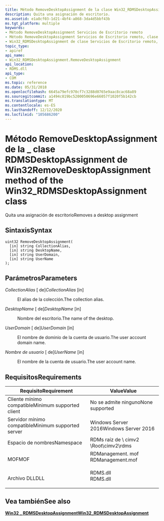 ```yaml
---
title: Método RemoveDesktopAssignment de la clase Win32_RDMSDesktopAssignment
description: Quita una asignación de escritorio.
ms.assetid: e1a8cf03-1d21-4bf4-a868-3da4d5bbf43b
ms.tgt_platform: multiple
keywords:
- Método RemoveDesktopAssignment Servicios de Escritorio remoto
- Método RemoveDesktopAssignment Servicios de Escritorio remoto, clase Win32_RDMSDesktopAssignment
- Win32_RDMSDesktopAssignment de clase Servicios de Escritorio remoto, método RemoveDesktopAssignment
topic_type:
- apiref
api_name:
- Win32_RDMSDesktopAssignment.RemoveDesktopAssignment
api_location:
- RDMS.dll
api_type:
- COM
ms.topic: reference
ms.date: 05/31/2018
ms.openlocfilehash: 6645a79efc970cf7c3288d0765e9aac8cac68a89
ms.sourcegitcommit: a1494c819bc5200050696e66057f1020f5b142cb
ms.translationtype: MT
ms.contentlocale: es-ES
ms.lasthandoff: 12/12/2020
ms.locfileid: "105686200"
---
```

# <a name="removedesktopassignment-method-of-the-win32_rdmsdesktopassignment-class"></a><span data-ttu-id="f0d04-106">Método RemoveDesktopAssignment de la \_ clase RDMSDesktopAssignment de Win32</span><span class="sxs-lookup"><span data-stu-id="f0d04-106">RemoveDesktopAssignment method of the Win32\_RDMSDesktopAssignment class</span></span>

<span data-ttu-id="f0d04-107">Quita una asignación de escritorio</span><span class="sxs-lookup"><span data-stu-id="f0d04-107">Removes a desktop assignment</span></span>

## <a name="syntax"></a><span data-ttu-id="f0d04-108">Sintaxis</span><span class="sxs-lookup"><span data-stu-id="f0d04-108">Syntax</span></span>


```mof
uint32 RemoveDesktopAssignment(
  [in] string CollectionAlias,
  [in] string DesktopName,
  [in] string UserDomain,
  [in] string UserName
);
```



## <a name="parameters"></a><span data-ttu-id="f0d04-109">Parámetros</span><span class="sxs-lookup"><span data-stu-id="f0d04-109">Parameters</span></span>

<dl> <dt>

<span data-ttu-id="f0d04-110">*CollectionAlias* \[ de\]</span><span class="sxs-lookup"><span data-stu-id="f0d04-110">*CollectionAlias* \[in\]</span></span>
</dt> <dd>

<span data-ttu-id="f0d04-111">El alias de la colección.</span><span class="sxs-lookup"><span data-stu-id="f0d04-111">The collection alias.</span></span>

</dd> <dt>

<span data-ttu-id="f0d04-112">*DesktopName* \[ de\]</span><span class="sxs-lookup"><span data-stu-id="f0d04-112">*DesktopName* \[in\]</span></span>
</dt> <dd>

<span data-ttu-id="f0d04-113">Nombre del escritorio.</span><span class="sxs-lookup"><span data-stu-id="f0d04-113">The name of the desktop.</span></span>

</dd> <dt>

<span data-ttu-id="f0d04-114">*UserDomain* \[ de\]</span><span class="sxs-lookup"><span data-stu-id="f0d04-114">*UserDomain* \[in\]</span></span>
</dt> <dd>

<span data-ttu-id="f0d04-115">El nombre de dominio de la cuenta de usuario.</span><span class="sxs-lookup"><span data-stu-id="f0d04-115">The user account domain name.</span></span>

</dd> <dt>

<span data-ttu-id="f0d04-116">*Nombre de usuario* \[ de\]</span><span class="sxs-lookup"><span data-stu-id="f0d04-116">*UserName* \[in\]</span></span>
</dt> <dd>

<span data-ttu-id="f0d04-117">El nombre de la cuenta de usuario.</span><span class="sxs-lookup"><span data-stu-id="f0d04-117">The user account name.</span></span>

</dd> </dl>

## <a name="requirements"></a><span data-ttu-id="f0d04-118">Requisitos</span><span class="sxs-lookup"><span data-stu-id="f0d04-118">Requirements</span></span>



| <span data-ttu-id="f0d04-119">Requisito</span><span class="sxs-lookup"><span data-stu-id="f0d04-119">Requirement</span></span> | <span data-ttu-id="f0d04-120">Value</span><span class="sxs-lookup"><span data-stu-id="f0d04-120">Value</span></span> |
|-------------------------------------|---------------------------------------------------------------------------------------------|
| <span data-ttu-id="f0d04-121">Cliente mínimo compatible</span><span class="sxs-lookup"><span data-stu-id="f0d04-121">Minimum supported client</span></span><br/> | <span data-ttu-id="f0d04-122">No se admite ninguno</span><span class="sxs-lookup"><span data-stu-id="f0d04-122">None supported</span></span><br/>                                                                   |
| <span data-ttu-id="f0d04-123">Servidor mínimo compatible</span><span class="sxs-lookup"><span data-stu-id="f0d04-123">Minimum supported server</span></span><br/> | <span data-ttu-id="f0d04-124">Windows Server 2016</span><span class="sxs-lookup"><span data-stu-id="f0d04-124">Windows Server 2016</span></span><br/>                                                              |
| <span data-ttu-id="f0d04-125">Espacio de nombres</span><span class="sxs-lookup"><span data-stu-id="f0d04-125">Namespace</span></span><br/>                | <span data-ttu-id="f0d04-126">RDMs raíz de \\ cimv2 \\</span><span class="sxs-lookup"><span data-stu-id="f0d04-126">Root\\cimv2\\rdms</span></span><br/>                                                                |
| <span data-ttu-id="f0d04-127">MOF</span><span class="sxs-lookup"><span data-stu-id="f0d04-127">MOF</span></span><br/>                      | <dl> <span data-ttu-id="f0d04-128"><dt>RDManagement. mof</dt></span><span class="sxs-lookup"><span data-stu-id="f0d04-128"><dt>RDManagement.mof</dt></span></span> </dl> |
| <span data-ttu-id="f0d04-129">Archivo DLL</span><span class="sxs-lookup"><span data-stu-id="f0d04-129">DLL</span></span><br/>                      | <dl> <span data-ttu-id="f0d04-130"><dt>RDMS.dll</dt></span><span class="sxs-lookup"><span data-stu-id="f0d04-130"><dt>RDMS.dll</dt></span></span> </dl>         |



## <a name="see-also"></a><span data-ttu-id="f0d04-131">Vea también</span><span class="sxs-lookup"><span data-stu-id="f0d04-131">See also</span></span>

<dl> <dt>

[<span data-ttu-id="f0d04-132">**Win32 \_ RDMSDesktopAssignment**</span><span class="sxs-lookup"><span data-stu-id="f0d04-132">**Win32\_RDMSDesktopAssignment**</span></span>](win32-rdmsdesktopassignment.md)
</dt> </dl>

 

 





